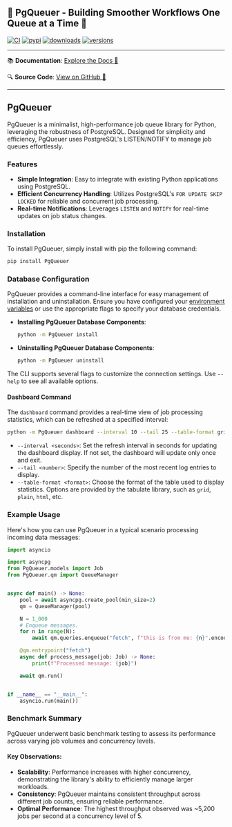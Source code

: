## 🚀 PgQueuer - Building Smoother Workflows One Queue at a Time 🚀
[![CI](https://github.com/janbjorge/PgQueuer/actions/workflows/ci.yml/badge.svg)](https://github.com/janbjorge/PgQueuer/actions/workflows/ci.yml?query=branch%3Amain)
[![pypi](https://img.shields.io/pypi/v/PgQueuer.svg)](https://pypi.python.org/pypi/PgQueuer)
[![downloads](https://static.pepy.tech/badge/PgQueuer/month)](https://pepy.tech/project/PgQueuer)
[![versions](https://img.shields.io/pypi/pyversions/PgQueuer.svg)](https://github.com/janbjorge/PgQueuer)

---

📚 **Documentation**: [Explore the Docs 📖](https://github.com/janbjorge/PgQueuer/wiki/)

🔍 **Source Code**: [View on GitHub 💾](https://github.com/janbjorge/PgQueuer/)

---

## PgQueuer

PgQueuer is a minimalist, high-performance job queue library for Python, leveraging the robustness of PostgreSQL. Designed for simplicity and efficiency, PgQueuer uses PostgreSQL's LISTEN/NOTIFY to manage job queues effortlessly.

### Features

- **Simple Integration**: Easy to integrate with existing Python applications using PostgreSQL.
- **Efficient Concurrency Handling**: Utilizes PostgreSQL's `FOR UPDATE SKIP LOCKED` for reliable and concurrent job processing.
- **Real-time Notifications**: Leverages `LISTEN` and `NOTIFY` for real-time updates on job status changes.

### Installation

To install PgQueuer, simply install with pip the following command:

```bash
pip install PgQueuer
```

### Database Configuration

PgQueuer provides a command-line interface for easy management of installation and uninstallation. Ensure you have configured your [environment variables](https://magicstack.github.io/asyncpg/current/api/index.html#connection) or use the appropriate flags to specify your database credentials.

- **Installing PgQueuer Database Components**:
  ```bash
  python -m PgQueuer install 
  ```

- **Uninstalling PgQueuer Database Components**:
  ```bash
  python -m PgQueuer uninstall 
  ```

The CLI supports several flags to customize the connection settings. Use `--help` to see all available options.

#### Dashboard Command

The `dashboard` command provides a real-time view of job processing statistics, which can be refreshed at a specified interval:

```bash
python -m PgQueuer dashboard --interval 10 --tail 25 --table-format grid
```

- `--interval <seconds>`: Set the refresh interval in seconds for updating the dashboard display. If not set, the dashboard will update only once and exit.
- `--tail <number>`: Specify the number of the most recent log entries to display.
- `--table-format <format>`: Choose the format of the table used to display statistics. Options are provided by the tabulate library, such as `grid`, `plain`, `html`, etc.

### Example Usage

Here's how you can use PgQueuer in a typical scenario processing incoming data messages:

```python
import asyncio

import asyncpg
from PgQueuer.models import Job
from PgQueuer.qm import QueueManager


async def main() -> None:
    pool = await asyncpg.create_pool(min_size=2)
    qm = QueueManager(pool)

    N = 1_000
    # Enqueue messages.
    for n in range(N):
        await qm.queries.enqueue("fetch", f"this is from me: {n}".encode())

    @qm.entrypoint("fetch")
    async def process_message(job: Job) -> None:
        print(f"Processed message: {job}")

    await qm.run()


if __name__ == "__main__":
    asyncio.run(main())
```

### Benchmark Summary

PgQueuer underwent basic benchmark testing to assess its performance across varying job volumes and concurrency levels.

#### Key Observations:
- **Scalability**: Performance increases with higher concurrency, demonstrating the library's ability to efficiently manage larger workloads.
- **Consistency**: PgQueuer maintains consistent throughput across different job counts, ensuring reliable performance.
- **Optimal Performance**: The highest throughput observed was ~5,200 jobs per second at a concurrency level of 5.